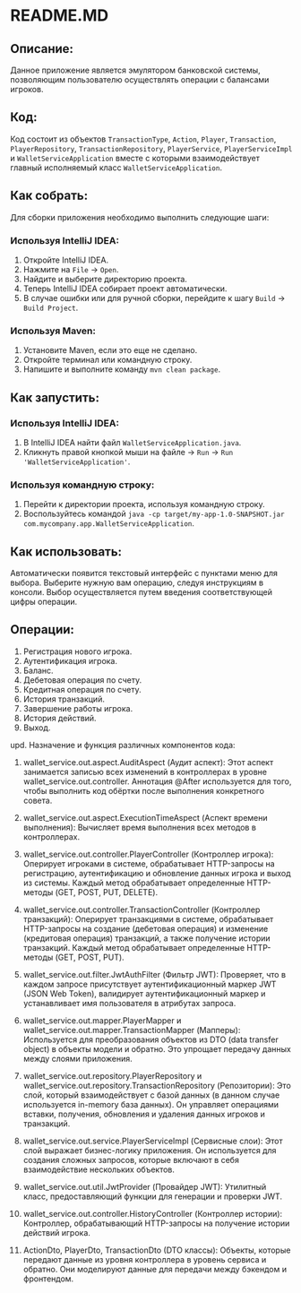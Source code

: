 # README.MD

## Описание:
Данное приложение является эмулятором банковской системы, позволяющим пользователю осуществлять операции с балансами игроков.

## Код:
Код состоит из объектов `TransactionType`, `Action`, `Player`, `Transaction`, `PlayerRepository`, `TransactionRepository`, `PlayerService`, `PlayerServiceImpl` и `WalletServiceApplication` вместе с которыми взаимодействует главный исполняемый класс `WalletServiceApplication`.

## Как собрать:

Для сборки приложения необходимо выполнить следующие шаги:

### Используя IntelliJ IDEA:

1. Откройте IntelliJ IDEA.
2. Нажмите на `File` -> `Open`.
3. Найдите и выберите директорию проекта.
4. Теперь IntelliJ IDEA собирает проект автоматически.
5. В случае ошибки или для ручной сборки, перейдите к шагу `Build` -> `Build Project`.

### Используя Maven:

1. Установите Maven, если это еще не сделано.
2. Откройте терминал или командную строку.
3. Напишите и выполните команду `mvn clean package`.

## Как запустить:

### Используя IntelliJ IDEA:

1. В IntelliJ IDEA найти файл `WalletServiceApplication.java`.
2. Кликнуть правой кнопкой мыши на файле -> `Run` -> `Run 'WalletServiceApplication'`.

### Используя командную строку:

1. Перейти к директории проекта, используя командную строку.
2. Воспользуйтесь командой `java -cp target/my-app-1.0-SNAPSHOT.jar com.mycompany.app.WalletServiceApplication`.

## Как использовать:

Автоматически появится текстовый интерфейс с пунктами меню для выбора. Выберите нужную вам операцию, следуя инструкциям
в консоли. Выбор осуществляется путем введения соответствующей цифры операции.


## Операции:

1. Регистрация нового игрока.
2. Аутентификация игрока.
3. Баланс.
4. Дебетовая операция по счету.
5. Кредитная операция по счету.
6. История транзакций.
7. Завершение работы игрока.
8. История действий.
9. Выход.

upd. Назначение и функция различных компонентов кода:

1. wallet_service.out.aspect.AuditAspect (Аудит аспект): 
Этот аспект занимается записью всех изменений в контроллерах в уровне 
wallet_service.out.controller. Аннотация @After используется для того, чтобы выполнить код обёртки после выполнения 
конкретного совета.

2. wallet_service.out.aspect.ExecutionTimeAspect (Аспект времени выполнения): Вычисляет время выполнения всех методов 
в контроллерах.

3. wallet_service.out.controller.PlayerController (Контроллер игрока): Оперирует игроками в системе, 
обрабатывает HTTP-запросы на регистрацию, аутентификацию и обновление данных игрока и выход из системы.
Каждый метод обрабатывает определенные HTTP-методы (GET, POST, PUT, DELETE).

4. wallet_service.out.controller.TransactionController (Контроллер транзакций): Оперирует транзакциями в системе, 
обрабатывает HTTP-запросы на создание (дебетовая операция) и изменение (кредитовая операция) транзакций, 
а также получение истории транзакций. Каждый метод обрабатывает определенные HTTP-методы (GET, POST, PUT).

5. wallet_service.out.filter.JwtAuthFilter (Фильтр JWT): Проверяет, что в каждом запросе присутствует 
аутентификационный маркер JWT (JSON Web Token), валидирует аутентификационный маркер и устанавливает 
имя пользователя в атрибутах запроса.

6. wallet_service.out.mapper.PlayerMapper и wallet_service.out.mapper.TransactionMapper (Мапперы): 
Используется для преобразования объектов из DTO (data transfer object) в объекты модели и обратно.
Это упрощает передачу данных между слоями приложения.

7. wallet_service.out.repository.PlayerRepository и wallet_service.out.repository.TransactionRepository (Репозитории):
Это слой, который взаимодействует с базой данных (в данном случае используется in-memory база данных). 
Он управляет операциями вставки, получения, обновления и удаления данных игроков и транзакций.

8. wallet_service.out.service.PlayerServiceImpl (Сервисные слои): Этот слой выражает бизнес-логику приложения. 
Он используется для создания сложных запросов, которые включают в себя взаимодействие нескольких объектов.

9. wallet_service.out.util.JwtProvider (Провайдер JWT): Утилитный класс, предоставляющий функции 
для генерации и проверки JWT.

10. wallet_service.out.controller.HistoryController (Контроллер истории): Контроллер, 
обрабатывающий HTTP-запросы на получение истории действий игрока.

11. ActionDto, PlayerDto, TransactionDto (DTO классы): Объекты, которые передают данные из уровня контроллера 
в уровень сервиса и обратно. Они моделируют данные для передачи между бэкендом и фронтендом.